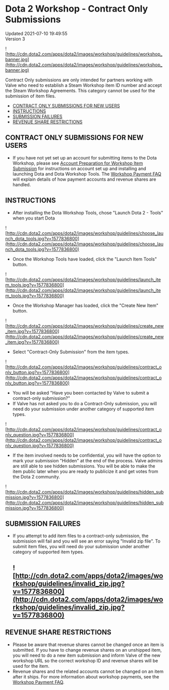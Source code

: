 # Dota 2 Workshop - Contract Only Submissions
Updated 2021-07-10 19:49:55  
Version 3  

![http://cdn.dota2.com/apps/dota2/images/workshop/guidelines/workshop_banner.jpg](http://cdn.dota2.com/apps/dota2/images/workshop/guidelines/workshop_banner.jpg)  
  
Contract Only submissions are only intended for partners working with Valve who need to establish a Steam Workshop item ID number and accept the Steam Workshop Agreements. This category cannot be used for the submission of item files.  
  

* [CONTRACT ONLY SUBMISSIONS FOR NEW USERS](#newusers)
* [INSTRUCTIONS](#instructions)
* [SUBMISSION FAILURES](#failures)
* [REVENUE SHARE RESTRICTIONS](#revenuerestrictions)

  
  
  
  
## CONTRACT ONLY SUBMISSIONS FOR NEW USERS

* If you have not yet set up an account for submitting items to the Dota Workshop, please see [Account Preparation for Workshop Item Submission](https://support.steampowered.com/kb/8860-WOSX-7503/dota-2-account-preparation-for-workshop-item-submission) for instructions on account set up and installing and launching Dota and Dota Workshop Tools. The [Workshop Payment FAQ](http://steamcommunity.com/workshop/workshoppaymentinfofaq) will explain details of how payment accounts and revenue shares are handled.

  
  
  
  
## INSTRUCTIONS

* After installing the Dota Workshop Tools, chose "Launch Dota 2 - Tools" when you start Dota

  
  
![http://cdn.dota2.com/apps/dota2/images/workshop/guidelines/choose_launch_dota_tools.jpg?v=1577836800](http://cdn.dota2.com/apps/dota2/images/workshop/guidelines/choose_launch_dota_tools.jpg?v=1577836800)  
  

* Once the Workshop Tools have loaded, click the "Launch Item Tools" button.

  
  
![http://cdn.dota2.com/apps/dota2/images/workshop/guidelines/launch_item_tools.jpg?v=1577836800](http://cdn.dota2.com/apps/dota2/images/workshop/guidelines/launch_item_tools.jpg?v=1577836800)  
  

* Once the Workshop Manager has loaded, click the "Create New Item" button.

  
  
![http://cdn.dota2.com/apps/dota2/images/workshop/guidelines/create_new_item.jpg?v=1577836800](http://cdn.dota2.com/apps/dota2/images/workshop/guidelines/create_new_item.jpg?v=1577836800)  
  

* Select "Contract-Only Submission" from the item types.

  
  
![http://cdn.dota2.com/apps/dota2/images/workshop/guidelines/contract_only_button.jpg?v=1577836800](http://cdn.dota2.com/apps/dota2/images/workshop/guidelines/contract_only_button.jpg?v=1577836800)  
  

* You will be asked "Have you been contacted by Valve to submit a contract-only submission?"
*  If Valve has not asked you to do a Contract-Only submission, you will need do your submission under another category of supported item types.

  
  
![http://cdn.dota2.com/apps/dota2/images/workshop/guidelines/contract_only_question.jpg?v=1577836800](http://cdn.dota2.com/apps/dota2/images/workshop/guidelines/contract_only_question.jpg?v=1577836800)  
  

* If the item involved needs to be confidential, you will have the option to mark your submission "Hidden" at the end of the process. Valve admins are still able to see hidden submissions. You will be able to make the item public later when you are ready to publicize it and get votes from the Dota 2 community.

  
  
![http://cdn.dota2.com/apps/dota2/images/workshop/guidelines/hidden_submission.jpg?v=1577836800](http://cdn.dota2.com/apps/dota2/images/workshop/guidelines/hidden_submission.jpg?v=1577836800)  
  
  
  
## SUBMISSION FAILURES

* If you attempt to add item files to a contract-only submission, the submission will fail and you will see an error saying "Invalid zip file". To submit item files, you will need do your submission under another category of supported item types.

  ## ![http://cdn.dota2.com/apps/dota2/images/workshop/guidelines/invalid_zip.jpg?v=1577836800](http://cdn.dota2.com/apps/dota2/images/workshop/guidelines/invalid_zip.jpg?v=1577836800)
  
  
## REVENUE SHARE RESTRICTIONS

* Please be aware that revenue shares cannot be changed once an item is submitted. If you have to change revenue shares on an unshipped item, you will need to do a new item submission and inform Valve of the new workshop URL so the correct workshop ID and revenue shares will be used for the item.
* Revenue shares and the related accounts cannot be changed on an item after it ships. For more information about workshop payments, see the [Workshop Payment FAQ](http://steamcommunity.com/workshop/workshoppaymentinfofaq).